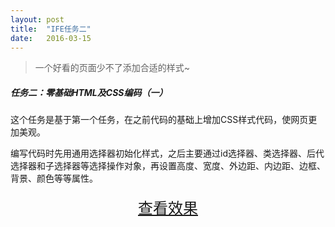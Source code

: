 ```yaml
---
layout: post
title:  "IFE任务二"
date:   2016-03-15
---
```



> 一个好看的页面少不了添加合适的样式~

##### 任务二：零基础HTML及CSS编码（一）

这个任务是基于第一个任务，在之前代码的基础上增加CSS样式代码，使网页更加美观。

编写代码时先用通用选择器初始化样式，之后主要通过id选择器、类选择器、后代选择器和子选择器等选择操作对象，再设置高度、宽度、外边距、内边距、边框、背景、颜色等等属性。

<div>
<a href="https://irife.github.io/ife/tliyun/task2/task2.html" target="_blank"><div style="height:50px;line-height:50px;text-align:center;font-size:24px;">查看效果</div></a>
</div>

